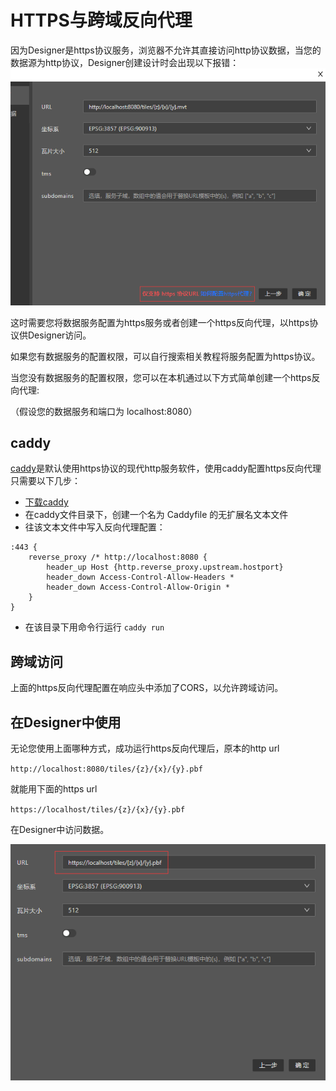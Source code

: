 # HTTPS与跨域反向代理

因为Designer是https协议服务，浏览器不允许其直接访问http协议数据，当您的数据源为http协议，Designer创建设计时会出现以下报错：
![alt text](image-2.png)

这时需要您将数据服务配置为https服务或者创建一个https反向代理，以https协议供Designer访问。

如果您有数据服务的配置权限，可以自行搜索相关教程将服务配置为https协议。

当您没有数据服务的配置权限，您可以在本机通过以下方式简单创建一个https反向代理:

（假设您的数据服务和端口为 localhost:8080）

## caddy

[caddy](https://caddyserver.com/)是默认使用https协议的现代http服务软件，使用caddy配置https反向代理只需要以下几步：

* [下载caddy](https://caddyserver.com/download)
* 在caddy文件目录下，创建一个名为 Caddyfile 的无扩展名文本文件
* 往该文本文件中写入反向代理配置：
```
:443 {
    reverse_proxy /* http://localhost:8080 {
        header_up Host {http.reverse_proxy.upstream.hostport}
        header_down Access-Control-Allow-Headers *
        header_down Access-Control-Allow-Origin *
    }
}
```
* 在该目录下用命令行运行 ```caddy run```

## 跨域访问

上面的https反向代理配置在响应头中添加了CORS，以允许跨域访问。

## 在Designer中使用

无论您使用上面哪种方式，成功运行https反向代理后，原本的http url

`http://localhost:8080/tiles/{z}/{x}/{y}.pbf`

就能用下面的https url

`https://localhost/tiles/{z}/{x}/{y}.pbf`

在Designer中访问数据。

![alt text](image-10.png)
